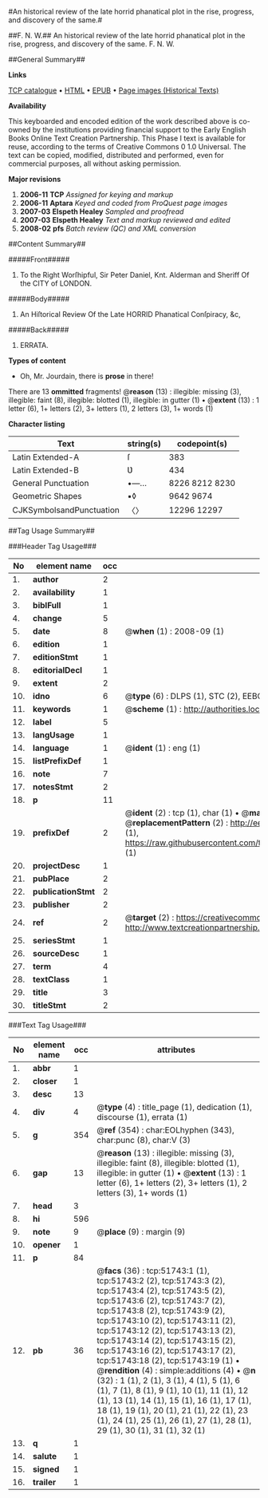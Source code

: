 #An historical review of the late horrid phanatical plot in the rise, progress, and discovery of the same.#

##F. N. W.##
An historical review of the late horrid phanatical plot in the rise, progress, and discovery of the same.
F. N. W.

##General Summary##

**Links**

[TCP catalogue](http://www.ota.ox.ac.uk/tcp/)  • 
[HTML](http://tei.it.ox.ac.uk/tcp/Texts-HTML/free/A66/A66478.html)  • 
[EPUB](http://tei.it.ox.ac.uk/tcp/Texts-EPUB/free/A66/A66478.epub) • 
[Page images (Historical Texts)](https://data.historicaltexts.jisc.ac.uk/view?pubId=eebo-11966673e&pageId=eebo-11966673e-51743-1)

**Availability**

This keyboarded and encoded edition of the
	       work described above is co-owned by the institutions
	       providing financial support to the Early English Books
	       Online Text Creation Partnership. This Phase I text is
	       available for reuse, according to the terms of Creative
	       Commons 0 1.0 Universal. The text can be copied,
	       modified, distributed and performed, even for
	       commercial purposes, all without asking permission.

**Major revisions**

1. __2006-11__ __TCP__ *Assigned for keying and markup*
1. __2006-11__ __Aptara__ *Keyed and coded from ProQuest page images*
1. __2007-03__ __Elspeth Healey__ *Sampled and proofread*
1. __2007-03__ __Elspeth Healey__ *Text and markup reviewed and edited*
1. __2008-02__ __pfs__ *Batch review (QC) and XML conversion*

##Content Summary##

#####Front#####

1. To the Right Worſhipful,
Sir Peter Daniel, Knt.
Alderman and Sheriff
Of the
CITY of LONDON.

#####Body#####

1. An Hiſtorical Review
Of the Late HORRID
Phanatical Conſpiracy, &c,

#####Back#####

1. ERRATA.

**Types of content**

  * Oh, Mr. Jourdain, there is **prose** in there!

There are 13 **ommitted** fragments! 
 @__reason__ (13) : illegible: missing (3), illegible: faint (8), illegible: blotted (1), illegible: in gutter (1)  •  @__extent__ (13) : 1 letter (6), 1+ letters (2), 3+ letters (1), 2 letters (3), 1+ words (1)

**Character listing**


|Text|string(s)|codepoint(s)|
|---|---|---|
|Latin Extended-A|ſ|383|
|Latin Extended-B|Ʋ|434|
|General Punctuation|•—…|8226 8212 8230|
|Geometric Shapes|▪◊|9642 9674|
|CJKSymbolsandPunctuation|〈〉|12296 12297|

##Tag Usage Summary##

###Header Tag Usage###

|No|element name|occ|attributes|
|---|---|---|---|
|1.|__author__|2||
|2.|__availability__|1||
|3.|__biblFull__|1||
|4.|__change__|5||
|5.|__date__|8| @__when__ (1) : 2008-09 (1)|
|6.|__edition__|1||
|7.|__editionStmt__|1||
|8.|__editorialDecl__|1||
|9.|__extent__|2||
|10.|__idno__|6| @__type__ (6) : DLPS (1), STC (2), EEBO-CITATION (1), OCLC (1), VID (1)|
|11.|__keywords__|1| @__scheme__ (1) : http://authorities.loc.gov/ (1)|
|12.|__label__|5||
|13.|__langUsage__|1||
|14.|__language__|1| @__ident__ (1) : eng (1)|
|15.|__listPrefixDef__|1||
|16.|__note__|7||
|17.|__notesStmt__|2||
|18.|__p__|11||
|19.|__prefixDef__|2| @__ident__ (2) : tcp (1), char (1)  •  @__matchPattern__ (2) : ([0-9\-]+):([0-9IVX]+) (1), (.+) (1)  •  @__replacementPattern__ (2) : http://eebo.chadwyck.com/downloadtiff?vid=$1&page=$2 (1), https://raw.githubusercontent.com/textcreationpartnership/Texts/master/tcpchars.xml#$1 (1)|
|20.|__projectDesc__|1||
|21.|__pubPlace__|2||
|22.|__publicationStmt__|2||
|23.|__publisher__|2||
|24.|__ref__|2| @__target__ (2) : https://creativecommons.org/publicdomain/zero/1.0/ (1), http://www.textcreationpartnership.org/docs/. (1)|
|25.|__seriesStmt__|1||
|26.|__sourceDesc__|1||
|27.|__term__|4||
|28.|__textClass__|1||
|29.|__title__|3||
|30.|__titleStmt__|2||


###Text Tag Usage###

|No|element name|occ|attributes|
|---|---|---|---|
|1.|__abbr__|1||
|2.|__closer__|1||
|3.|__desc__|13||
|4.|__div__|4| @__type__ (4) : title_page (1), dedication (1), discourse (1), errata (1)|
|5.|__g__|354| @__ref__ (354) : char:EOLhyphen (343), char:punc (8), char:V (3)|
|6.|__gap__|13| @__reason__ (13) : illegible: missing (3), illegible: faint (8), illegible: blotted (1), illegible: in gutter (1)  •  @__extent__ (13) : 1 letter (6), 1+ letters (2), 3+ letters (1), 2 letters (3), 1+ words (1)|
|7.|__head__|3||
|8.|__hi__|596||
|9.|__note__|9| @__place__ (9) : margin (9)|
|10.|__opener__|1||
|11.|__p__|84||
|12.|__pb__|36| @__facs__ (36) : tcp:51743:1 (1), tcp:51743:2 (2), tcp:51743:3 (2), tcp:51743:4 (2), tcp:51743:5 (2), tcp:51743:6 (2), tcp:51743:7 (2), tcp:51743:8 (2), tcp:51743:9 (2), tcp:51743:10 (2), tcp:51743:11 (2), tcp:51743:12 (2), tcp:51743:13 (2), tcp:51743:14 (2), tcp:51743:15 (2), tcp:51743:16 (2), tcp:51743:17 (2), tcp:51743:18 (2), tcp:51743:19 (1)  •  @__rendition__ (4) : simple:additions (4)  •  @__n__ (32) : 1 (1), 2 (1), 3 (1), 4 (1), 5 (1), 6 (1), 7 (1), 8 (1), 9 (1), 10 (1), 11 (1), 12 (1), 13 (1), 14 (1), 15 (1), 16 (1), 17 (1), 18 (1), 19 (1), 20 (1), 21 (1), 22 (1), 23 (1), 24 (1), 25 (1), 26 (1), 27 (1), 28 (1), 29 (1), 30 (1), 31 (1), 32 (1)|
|13.|__q__|1||
|14.|__salute__|1||
|15.|__signed__|1||
|16.|__trailer__|1||

